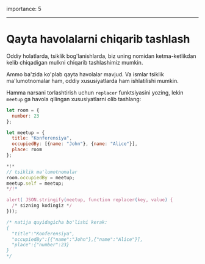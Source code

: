 importance: 5

---

# Qayta havolalarni chiqarib tashlash

Oddiy holatlarda, tsiklik bog'lanishlarda, biz uning nomidan ketma-ketlikdan kelib chiqadigan mulkni chiqarib tashlashimiz mumkin.

Ammo ba'zida ko'plab qayta havolalar mavjud. Va ismlar tsiklik ma'lumotnomalar ham, oddiy xususiyatlarda ham ishlatilishi mumkin.

Hamma narsani torlashtirish uchun `replacer` funktsiyasini yozing, lekin `meetup` ga havola qilingan xususiyatlarni olib tashlang:

```js run
let room = {
  number: 23
};

let meetup = {
  title: "Konferensiya",
  occupiedBy: [{name: "John"}, {name: "Alice"}],
  place: room
};

*!*
// tsiklik ma'lumotnomalar 
room.occupiedBy = meetup;
meetup.self = meetup;
*/!*

alert( JSON.stringify(meetup, function replacer(key, value) {
  /* sizning kodingiz */
}));

/* natija quyidagicha bo'lishi kerak:
{
  "title":"Konferensiya",
  "occupiedBy":[{"name":"John"},{"name":"Alice"}],
  "place":{"number":23}
}
*/
```

